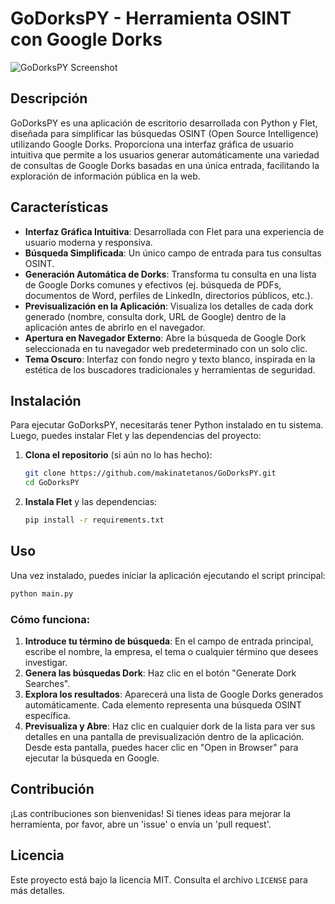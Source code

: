 # GoDorksPY - Herramienta OSINT con Google Dorks

![GoDorksPY Screenshot](URL_DE_TU_CAPTURA_DE_PANTALLA_AQUI) <!-- Reemplaza esta URL con la de tu captura de pantalla alojada --> <!-- Placeholder for a future screenshot -->

## Descripción

GoDorksPY es una aplicación de escritorio desarrollada con Python y Flet, diseñada para simplificar las búsquedas OSINT (Open Source Intelligence) utilizando Google Dorks. Proporciona una interfaz gráfica de usuario intuitiva que permite a los usuarios generar automáticamente una variedad de consultas de Google Dorks basadas en una única entrada, facilitando la exploración de información pública en la web.

## Características

-   **Interfaz Gráfica Intuitiva**: Desarrollada con Flet para una experiencia de usuario moderna y responsiva.
-   **Búsqueda Simplificada**: Un único campo de entrada para tus consultas OSINT.
-   **Generación Automática de Dorks**: Transforma tu consulta en una lista de Google Dorks comunes y efectivos (ej. búsqueda de PDFs, documentos de Word, perfiles de LinkedIn, directorios públicos, etc.).
-   **Previsualización en la Aplicación**: Visualiza los detalles de cada dork generado (nombre, consulta dork, URL de Google) dentro de la aplicación antes de abrirlo en el navegador.
-   **Apertura en Navegador Externo**: Abre la búsqueda de Google Dork seleccionada en tu navegador web predeterminado con un solo clic.
-   **Tema Oscuro**: Interfaz con fondo negro y texto blanco, inspirada en la estética de los buscadores tradicionales y herramientas de seguridad.

## Instalación

Para ejecutar GoDorksPY, necesitarás tener Python instalado en tu sistema. Luego, puedes instalar Flet y las dependencias del proyecto:

1.  **Clona el repositorio** (si aún no lo has hecho):
    ```bash
    git clone https://github.com/makinatetanos/GoDorksPY.git 
    cd GoDorksPY
    ```
2.  **Instala Flet** y las dependencias:
    ```bash
    pip install -r requirements.txt
    ```

## Uso

Una vez instalado, puedes iniciar la aplicación ejecutando el script principal:

```bash
python main.py
```

### Cómo funciona:

1.  **Introduce tu término de búsqueda**: En el campo de entrada principal, escribe el nombre, la empresa, el tema o cualquier término que desees investigar.
2.  **Genera las búsquedas Dork**: Haz clic en el botón "Generate Dork Searches".
3.  **Explora los resultados**: Aparecerá una lista de Google Dorks generados automáticamente. Cada elemento representa una búsqueda OSINT específica.
4.  **Previsualiza y Abre**: Haz clic en cualquier dork de la lista para ver sus detalles en una pantalla de previsualización dentro de la aplicación. Desde esta pantalla, puedes hacer clic en "Open in Browser" para ejecutar la búsqueda en Google.

## Contribución

¡Las contribuciones son bienvenidas! Si tienes ideas para mejorar la herramienta, por favor, abre un 'issue' o envía un 'pull request'.

## Licencia

Este proyecto está bajo la licencia MIT. Consulta el archivo `LICENSE` para más detalles.

